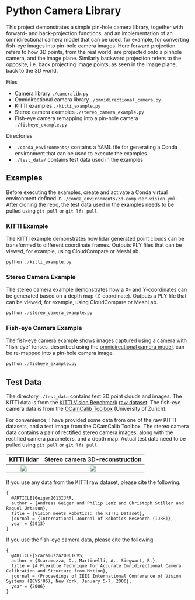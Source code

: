 # Python Camera Library

This project demonstrates a simple pin-hole camera library, together with forward- and back-projection functions, and an
implementation of an omnidirectional camera model that can be used, for example, for converting fish-eye images into pin-hole camera images.
Here forward projection refers to how 3D points, from the real world, are projected onto a pinhole camera, and the image plane. Similarly backward projection refers to the opposite, i.e. back projecting image points, as seen in the image plane, back to the 3D world.

Files
* Camera library `./cameralib.py`
* Omnidirectional camera library `./omnidirectional_camera.py`
* KITTI examples `./kitti_example.py`
* Stereo camera examples `./stereo_camera_example.py`
* Fish-eye camera remapping into a pin-hole camera `./fisheye_example.py`

Directories
* `./conda_environments/` contains a YAML file for generating a Conda environment that can be used to execute the examples
* `./test_data/` contains test data used in the examples

## Examples

Before executing the examples, create and activate a Conda virtual environment defined in `./conda_environments/3d-computer-vision.yml`. After cloning the repo, the test data used in the examples needs to be pulled 
using `git pull` or `git lfs pull`.

### KITTI Example

The KITTI example demonstrates how lidar generated point clouds can be transformed to different coordinate frames. Outputs PLY files that can be viewed, for example, using CloudCompare or MeshLab.

```python
python ./kitti_example.py
```

### Stereo Camera Example

The stereo camera example demonstrates how a X- and Y-coordinates can be generated based on a depth map (Z-coordinate). Outputs a PLY file that can be viewed, for example, using CloudCompare or MeshLab.

```python
python ./stereo_camera_example.py
```

### Fish-eye Camera Example

The fish-eye camera example shows images captured using a camera with "fish-eye" lenses, described using the [omnidirectional camera model](http://rpg.ifi.uzh.ch/docs/IROS06_scaramuzza.pdf), can be re-mapped into a pin-hole camera image.

```python
python ./fisheye_example.py
```

## Test Data

The directory `./test_data` contains test 3D point clouds and images. The KITTI data is from the [KITTI Vision Benchmark](http://www.cvlibs.net/datasets/kitti/) [raw dataset](http://www.cvlibs.net/datasets/kitti/raw_data.php). The fish-eye camera data is from the [OCamCalib Toolbox](https://sites.google.com/site/scarabotix/ocamcalib-toolbox/ocamcalib-toolbox-download-page) (University of Zurich).

For convenience, I have provided some data from one of the raw KITTI datasets, and a test image from the OCamCalib Toolbox. The stereo camera data contains a pair of rectified stereo camera images, along with the rectified camera parameters, 
and a depth map. Actual test data need to be pulled using `git pull` or `git lfs pull`.

KITTI lidar                     |  Stereo camera 3D-reconstruction
:--------------------------------:|:-------------------------:
![](./test_data/kitti_lidar.png)  |  ![](./test_data/stereo_camera_3d.png)


If you use any data from the KITTI raw dataset, please cite the following.

```
{
  @ARTICLE{Geiger2013IJRR,
  author = {Andreas Geiger and Philip Lenz and Christoph Stiller and Raquel Urtasun},
  title = {Vision meets Robotics: The KITTI Dataset},
  journal = {International Journal of Robotics Research (IJRR)},
  year = {2013}
} 
```

If you use the fish-eye camera data, please cite the following.

```
{
  @ARTICLE{Scaramuzza2006ICVS,
  author = {Scaramuzza, D., Martinelli, A., Siegwart, R.},
  title = {A Flexible Technique for Accurate Omnidirectional Camera Calibration and Structure from Motion},
  journal = {Proceedings of IEEE International Conference of Vision Systems (ICVS'06), New York, January 5-7, 2006},
  year = {2006}
} 
```

